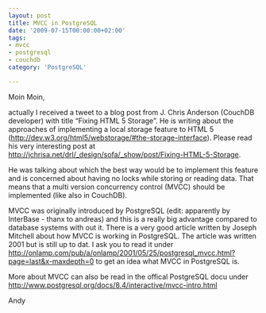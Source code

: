 ```yaml
---
layout: post
title: MVCC in PostgreSQL
date: '2009-07-15T00:00:00+02:00'
tags:
- mvcc
- postgresql
- couchdb
category: 'PostgreSQL'

---
```

<p>Moin Moin,</p>

<p>actually I received a tweet to a blog post from J. Chris Anderson (CouchDB developer) with title &#8220;Fixing HTML 5 Storage&#8221;. He is writing about the approaches of implementing a local storage feature to HTML 5 (<a href="http://dev.w3.org/html5/webstorage/#the-storage-interface" target="_blank"><a href="http://dev.w3.org/html5/webstorage/#the-storage-interface" target="_blank">http://dev.w3.org/html5/webstorage/#the-storage-interface</a></a>). Please read his very interesting post at <a href="http://jchrisa.net/drl/_design/sofa/_show/post/Fixing-HTML-5-Storage" target="_blank"><a href="http://jchrisa.net/drl/_design/sofa/_show/post/Fixing-HTML-5-Storage" target="_blank">http://jchrisa.net/drl/_design/sofa/_show/post/Fixing-HTML-5-Storage</a></a>.</p>

<p>He was talking about which the best way would be to implement this feature and is concerned about having no locks while storing or reading data. That means that a multi version concurrency control (MVCC) should be implemented (like also in CouchDB). </p>

<p>MVCC was originally introduced by PostgreSQL (edit: apparently by InterBase - thanx to andreas) and this is a really big advantage compared to database systems with out it. There is a very good article written by Joseph Mitchell about how MVCC is working in PostgreSQL. The article was written 2001 but is still up to dat. I ask you to read it under <a href="http://onlamp.com/pub/a/onlamp/2001/05/25/postgresql_mvcc.html?page=last&amp;x-maxdepth=0" target="_blank"><a href="http://onlamp.com/pub/a/onlamp/2001/05/25/postgresql_mvcc.html?page=last&amp;x-maxdepth=0" target="_blank">http://onlamp.com/pub/a/onlamp/2001/05/25/postgresql_mvcc.html?page=last&amp;x-maxdepth=0</a></a> to get an idea what MVCC in PostgreSQL is.</p>

<p>More about MVCC can also be read in the offical PostgreSQL docu under <a href="http://www.postgresql.org/docs/8.4/interactive/mvcc-intro.html" target="_blank"><a href="http://www.postgresql.org/docs/8.4/interactive/mvcc-intro.html" target="_blank">http://www.postgresql.org/docs/8.4/interactive/mvcc-intro.html</a></a></p>

<p>Andy</p>

